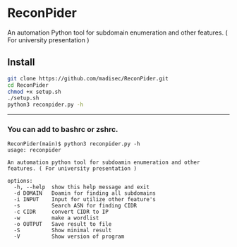 # ReconPider

An automation Python tool for subdomain enumeration and other features. ( For university presentation )

## Install

```bash
git clone https://github.com/madisec/ReconPider.git
cd ReconPider
chmod +x setup.sh
./setup.sh
python3 reconpider.py -h
```

---

### You can add to bashrc or zshrc.

```
ReconPider(main)$ python3 reconpider.py -h 
usage: reconpider

An automation python tool for subdoamin enumeration and other features. ( For university presentation )

options:
  -h, --help  show this help message and exit
  -d DOMAIN   Doamin for finding all subdomains
  -i INPUT    Input for utilize other feature's
  -s          Search ASN for finding CIDR
  -c CIDR     convert CIDR to IP
  -w          make a wordlist
  -o OUTPUT   Save result to file
  -S          Show minimal result
  -V          Show version of program
```
